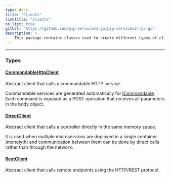 ```yaml
---
type: docs
title: "Clients"
linkTitle: "Clients"
no_list: true
gitUrl: "https://github.com/pip-services3-go/pip-services3-rpc-go"
description: >
    This package contains classes used to create different types of clients.
---
```

---

<div class="module-body"> 

### Types

#### [CommandableHttpClient](commandable_http_client)
Abstract client that calls a commandable HTTP service.

Commandable services are generated automatically for
[ICommandable](../../commons/commands/icommandable). 
Each command is exposed as a POST operation that receives all parameters
in the body object.


#### [DirectClient](direct_client)
Abstract client that calls a controller directly in the same memory space.

It is used when multiple microservices are deployed in a single container (monolyth)
and communication between them can be done by direct calls rather than through 
the network.


#### [RestClient](rest_client)
Abstract client that calls remote endpoints using the HTTP/REST protocol.


</div>
